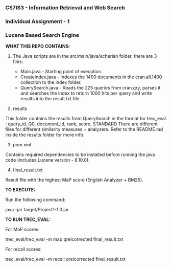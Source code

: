 ### CS7IS3 - Information Retrieval and Web Search
### Individual Assignment - 1
### Lucene Based Search Engine 

**WHAT THIS REPO CONTAINS:**

1. The Java scripts are in the src/main/java/scherian folder, there are 3 files: 
   - Main.java - Starting point of execution.
   - CreateIndex.java - Indexes the 1400 documents in the cran.all.1400 collection to the index folder. 
   - QuerySearch.java - Reads the 225 queries from cran.qry, parses it and searches the index to return 1000 hits per query and write results into the result.txt file.

2. results

This folder contains the results from QuerySearch in the format for trec_eval : query_id, Q0, document_id, rank, score, STANDARD 
There are different files for different similarity measures + analyzers. Refer to the README.md inside the results folder for more info.

3. pom.xml 

Contains required dependencies to be installed before running the java code (includes Lucene version - 8.10.0). 

4. final_result.txt 

Result file with the highest MaP score (English Analyzer + BM25).

**TO EXECUTE:**

Run the following command:

java -jar target/Project1-1.0.jar

**TO RUN TREC_EVAL:**

For MaP scores:

trec_eval/trec_eval -m map qrelcorrected final_result.txt

For recall scores: 

trec_eval/trec_eval -m recall qrelcorrected final_result.txt
